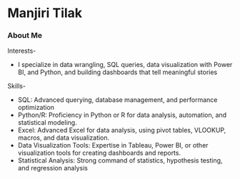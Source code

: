 # Manjiri Tilak
### About Me





Interests-
- I specialize in data wrangling, SQL queries, data visualization with Power BI, and Python, and building dashboards that tell meaningful stories

Skills-
- SQL: Advanced querying, database management, and performance optimization
- Python/R: Proficiency in Python or R for data analysis, automation, and statistical modeling.
- Excel: Advanced Excel for data analysis, using pivot tables, VLOOKUP, macros, and data visualization.
- Data Visualization Tools: Expertise in Tableau, Power BI, or other visualization tools for creating dashboards and
reports.
- Statistical Analysis: Strong command of statistics, hypothesis testing, and regression analysis
